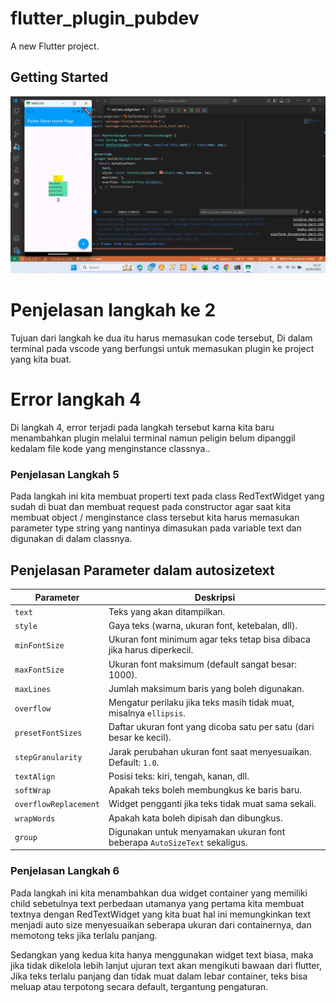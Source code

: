 # flutter_plugin_pubdev

A new Flutter project.

## Getting Started

![Gambar Hasil Pekerjaan](images/hasilp1.png)

# Penjelasan langkah ke 2

Tujuan dari langkah ke dua itu harus memasukan code tersebut, Di dalam terminal pada vscode yang
berfungsi untuk memasukan plugin ke project yang kita buat.

# Error langkah 4
Di langkah 4, error terjadi pada langkah tersebut karna kita baru menambahkan plugin melalui terminal namun peligin belum dipanggil kedalam file kode yang menginstance classnya..

### Penjelasan Langkah 5

Pada langkah ini kita membuat properti text pada class RedTextWidget yang sudah di buat dan membuat request pada constructor agar saat kita membuat object / menginstance class tersebut kita harus memasukan parameter type string yang nantinya dimasukan pada variable text dan digunakan di dalam classnya.

## Penjelasan Parameter dalam autosizetext


| Parameter             | Deskripsi                                                                 |
|-----------------------|---------------------------------------------------------------------------|
| `text`                | Teks yang akan ditampilkan.                                               |
| `style`               | Gaya teks (warna, ukuran font, ketebalan, dll).                           |
| `minFontSize`         | Ukuran font minimum agar teks tetap bisa dibaca jika harus diperkecil.   |
| `maxFontSize`         | Ukuran font maksimum (default sangat besar: 1000).                        |
| `maxLines`            | Jumlah maksimum baris yang boleh digunakan.                              |
| `overflow`            | Mengatur perilaku jika teks masih tidak muat, misalnya `ellipsis`.       |
| `presetFontSizes`     | Daftar ukuran font yang dicoba satu per satu (dari besar ke kecil).      |
| `stepGranularity`     | Jarak perubahan ukuran font saat menyesuaikan. Default: `1.0`.           |
| `textAlign`           | Posisi teks: kiri, tengah, kanan, dll.                                   |
| `softWrap`            | Apakah teks boleh membungkus ke baris baru.                              |
| `overflowReplacement` | Widget pengganti jika teks tidak muat sama sekali.                       |
| `wrapWords`           | Apakah kata boleh dipisah dan dibungkus.                                 |
| `group`               | Digunakan untuk menyamakan ukuran font beberapa `AutoSizeText` sekaligus.|


### Penjelasan Langkah 6

Pada langkah ini kita menambahkan dua widget container yang memiliki child sebetulnya text perbedaan utamanya yang pertama kita membuat textnya dengan RedTextWidget yang kita buat hal ini memungkinkan text menjadi auto size menyesuaikan seberapa ukuran dari containernya, dan memotong teks jika terlalu panjang. 

Sedangkan yang kedua kita hanya menggunakan widget text biasa, maka jika tidak dikelola lebih lanjut ujuran text akan mengikuti bawaan dari flutter, Jika teks terlalu panjang dan tidak muat dalam lebar container, teks bisa meluap atau terpotong secara default, tergantung pengaturan.
